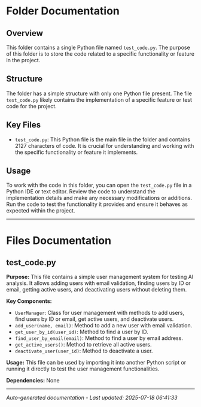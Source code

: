 # Folder Documentation

## Overview
This folder contains a single Python file named `test_code.py`. The purpose of this folder is to store the code related to a specific functionality or feature in the project.

## Structure
The folder has a simple structure with only one Python file present. The file `test_code.py` likely contains the implementation of a specific feature or test code for the project.

## Key Files
- `test_code.py`: This Python file is the main file in the folder and contains 2127 characters of code. It is crucial for understanding and working with the specific functionality or feature it implements.

## Usage
To work with the code in this folder, you can open the `test_code.py` file in a Python IDE or text editor. Review the code to understand the implementation details and make any necessary modifications or additions. Run the code to test the functionality it provides and ensure it behaves as expected within the project.

---

# Files Documentation

## test_code.py

**Purpose:** This file contains a simple user management system for testing AI analysis. It allows adding users with email validation, finding users by ID or email, getting active users, and deactivating users without deleting them.

**Key Components:**
- `UserManager`: Class for user management with methods to add users, find users by ID or email, get active users, and deactivate users.
- `add_user(name, email)`: Method to add a new user with email validation.
- `get_user_by_id(user_id)`: Method to find a user by ID.
- `find_user_by_email(email)`: Method to find a user by email address.
- `get_active_users()`: Method to retrieve all active users.
- `deactivate_user(user_id)`: Method to deactivate a user.

**Usage:** This file can be used by importing it into another Python script or running it directly to test the user management functionalities.

**Dependencies:** None

---
*Auto-generated documentation - Last updated: 2025-07-18 06:41:33*
